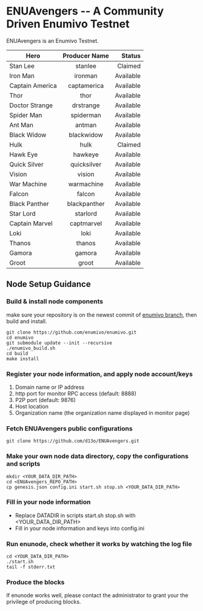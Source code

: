# ENUAvengers -- A Community Driven Enumivo Testnet

ENUAvengers is an Enumivo Testnet.

| Hero        | Producer Name           | Status  |
| ------------- |:-------------:| -----:|
|Stan Lee|stanlee|Claimed|
|Iron Man|ironman|Available|
|Captain America|captamerica|Available|
|Thor|thor|Available|
|Doctor Strange|drstrange|Available|
|Spider Man|spiderman|Available|
|Ant Man|antman|Available|
|Black Widow|blackwidow|Available|
|Hulk|hulk|Claimed|
|Hawk Eye|hawkeye|Available|
|Quick Silver|quicksilver|Available|
|Vision|vision|Available|
|War Machine|warmachine|Available|
|Falcon|falcon|Available|
|Black Panther|blackpanther|Available|
|Star Lord|starlord|Available|
|Captain Marvel|captmarvel|Available|
|Loki|loki|Available|
|Thanos|thanos|Available|
|Gamora|gamora|Available|
|Groot|groot|Available|

## Node Setup Guidance
### Build & install node components
make sure your repository is on the newest commit of [enumivo branch](https://github.com/enumivo/enumivo.git), then build and install.

```
git clone https://github.com/enumivo/enumivo.git
cd enumivo
git submodule update --init --recursive
./enumivo_build.sh
cd build
make install
```
### Register your node information, and apply node account/keys
1. Domain name or IP address
1. http port for monitor RPC access (default: 8888)
1. P2P port (default: 9876)
1. Host location
1. Organization name (the organization name displayed in monitor page)

### Fetch ENUAvengers public configurations

```
git clone https://github.com/d13o/ENUAvengers.git
```
### Make your own node data directory, copy the configurations and scripts
```
mkdir <YOUR_DATA_DIR_PATH>
cd <ENUAvengers_REPO_PATH>
cp genesis.json config.ini start.sh stop.sh <YOUR_DATA_DIR_PATH>
```
### Fill in your node information
- Replace DATADIR in scripts start.sh stop.sh with <YOUR_DATA_DIR_PATH> 
- Fill in your node information and keys into config.ini

### Run enunode, check whether it works by watching the log file

```
cd <YOUR_DATA_DIR_PATH>
./start.sh
tail -f stderr.txt
```
### Produce the blocks
If enunode works well, please contact the administrator to grant your the privilege of producing blocks.


